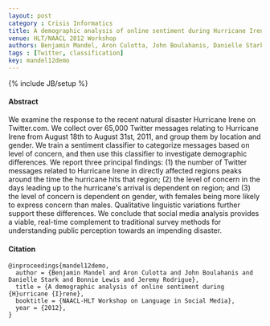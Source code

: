 ```yaml
---
layout: post
category : Crisis Informatics
title: A demographic analysis of online sentiment during Hurricane Irene
venue: HLT/NAACL 2012 Workshop
authors: Benjamin Mandel, Aron Culotta, John Boulahanis, Danielle Stark, Bonnie Lewis and Jeremy Rodrigue
tags : [Twitter, classification]
key: mandel12demo
---
```

{% include JB/setup %}

#### Abstract

We examine the response to the recent natural disaster Hurricane Irene on
Twitter.com. We collect over 65,000 Twitter messages relating to Hurricane
Irene from August 18th to August 31st, 2011, and group them by location and
gender. We train a sentiment classifier to categorize messages based on level
of concern, and then use this classifier to investigate demographic
differences. We report three principal findings: (1) the number of Twitter
messages related to Hurricane Irene in directly affected regions peaks around
the time the hurricane hits that region; (2) the level of concern in the days
leading up to the hurricane's arrival is dependent on region; and (3) the
level of concern is dependent on gender, with females being more likely to
express concern than males. Qualitative linguistic variations further support
these differences. We conclude that social media analysis provides a viable,
real-time complement to traditional survey methods for understanding public
perception towards an impending disaster.

#### Citation

	@inproceedings{mandel12demo,
      author = {Benjamin Mandel and Aron Culotta and John Boulahanis and Danielle Stark and Bonnie Lewis and Jeremy Rodrigue},
      title = {A demographic analysis of online sentiment during {H}urricane {I}rene},
      booktitle = {NAACL-HLT Workshop on Language in Social Media},
      year = {2012},
    }

